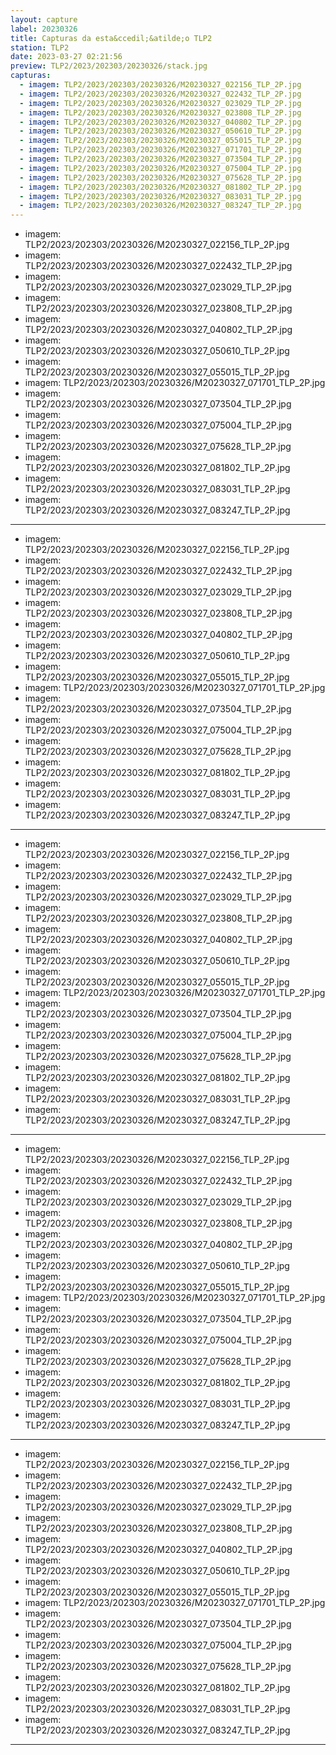 ```yaml
---
layout: capture
label: 20230326
title: Capturas da esta&ccedil;&atilde;o TLP2
station: TLP2
date: 2023-03-27 02:21:56
preview: TLP2/2023/202303/20230326/stack.jpg
capturas:
  - imagem: TLP2/2023/202303/20230326/M20230327_022156_TLP_2P.jpg
  - imagem: TLP2/2023/202303/20230326/M20230327_022432_TLP_2P.jpg
  - imagem: TLP2/2023/202303/20230326/M20230327_023029_TLP_2P.jpg
  - imagem: TLP2/2023/202303/20230326/M20230327_023808_TLP_2P.jpg
  - imagem: TLP2/2023/202303/20230326/M20230327_040802_TLP_2P.jpg
  - imagem: TLP2/2023/202303/20230326/M20230327_050610_TLP_2P.jpg
  - imagem: TLP2/2023/202303/20230326/M20230327_055015_TLP_2P.jpg
  - imagem: TLP2/2023/202303/20230326/M20230327_071701_TLP_2P.jpg
  - imagem: TLP2/2023/202303/20230326/M20230327_073504_TLP_2P.jpg
  - imagem: TLP2/2023/202303/20230326/M20230327_075004_TLP_2P.jpg
  - imagem: TLP2/2023/202303/20230326/M20230327_075628_TLP_2P.jpg
  - imagem: TLP2/2023/202303/20230326/M20230327_081802_TLP_2P.jpg
  - imagem: TLP2/2023/202303/20230326/M20230327_083031_TLP_2P.jpg
  - imagem: TLP2/2023/202303/20230326/M20230327_083247_TLP_2P.jpg
---
```

  - imagem: TLP2/2023/202303/20230326/M20230327_022156_TLP_2P.jpg
  - imagem: TLP2/2023/202303/20230326/M20230327_022432_TLP_2P.jpg
  - imagem: TLP2/2023/202303/20230326/M20230327_023029_TLP_2P.jpg
  - imagem: TLP2/2023/202303/20230326/M20230327_023808_TLP_2P.jpg
  - imagem: TLP2/2023/202303/20230326/M20230327_040802_TLP_2P.jpg
  - imagem: TLP2/2023/202303/20230326/M20230327_050610_TLP_2P.jpg
  - imagem: TLP2/2023/202303/20230326/M20230327_055015_TLP_2P.jpg
  - imagem: TLP2/2023/202303/20230326/M20230327_071701_TLP_2P.jpg
  - imagem: TLP2/2023/202303/20230326/M20230327_073504_TLP_2P.jpg
  - imagem: TLP2/2023/202303/20230326/M20230327_075004_TLP_2P.jpg
  - imagem: TLP2/2023/202303/20230326/M20230327_075628_TLP_2P.jpg
  - imagem: TLP2/2023/202303/20230326/M20230327_081802_TLP_2P.jpg
  - imagem: TLP2/2023/202303/20230326/M20230327_083031_TLP_2P.jpg
  - imagem: TLP2/2023/202303/20230326/M20230327_083247_TLP_2P.jpg
---
  - imagem: TLP2/2023/202303/20230326/M20230327_022156_TLP_2P.jpg
  - imagem: TLP2/2023/202303/20230326/M20230327_022432_TLP_2P.jpg
  - imagem: TLP2/2023/202303/20230326/M20230327_023029_TLP_2P.jpg
  - imagem: TLP2/2023/202303/20230326/M20230327_023808_TLP_2P.jpg
  - imagem: TLP2/2023/202303/20230326/M20230327_040802_TLP_2P.jpg
  - imagem: TLP2/2023/202303/20230326/M20230327_050610_TLP_2P.jpg
  - imagem: TLP2/2023/202303/20230326/M20230327_055015_TLP_2P.jpg
  - imagem: TLP2/2023/202303/20230326/M20230327_071701_TLP_2P.jpg
  - imagem: TLP2/2023/202303/20230326/M20230327_073504_TLP_2P.jpg
  - imagem: TLP2/2023/202303/20230326/M20230327_075004_TLP_2P.jpg
  - imagem: TLP2/2023/202303/20230326/M20230327_075628_TLP_2P.jpg
  - imagem: TLP2/2023/202303/20230326/M20230327_081802_TLP_2P.jpg
  - imagem: TLP2/2023/202303/20230326/M20230327_083031_TLP_2P.jpg
  - imagem: TLP2/2023/202303/20230326/M20230327_083247_TLP_2P.jpg
---
  - imagem: TLP2/2023/202303/20230326/M20230327_022156_TLP_2P.jpg
  - imagem: TLP2/2023/202303/20230326/M20230327_022432_TLP_2P.jpg
  - imagem: TLP2/2023/202303/20230326/M20230327_023029_TLP_2P.jpg
  - imagem: TLP2/2023/202303/20230326/M20230327_023808_TLP_2P.jpg
  - imagem: TLP2/2023/202303/20230326/M20230327_040802_TLP_2P.jpg
  - imagem: TLP2/2023/202303/20230326/M20230327_050610_TLP_2P.jpg
  - imagem: TLP2/2023/202303/20230326/M20230327_055015_TLP_2P.jpg
  - imagem: TLP2/2023/202303/20230326/M20230327_071701_TLP_2P.jpg
  - imagem: TLP2/2023/202303/20230326/M20230327_073504_TLP_2P.jpg
  - imagem: TLP2/2023/202303/20230326/M20230327_075004_TLP_2P.jpg
  - imagem: TLP2/2023/202303/20230326/M20230327_075628_TLP_2P.jpg
  - imagem: TLP2/2023/202303/20230326/M20230327_081802_TLP_2P.jpg
  - imagem: TLP2/2023/202303/20230326/M20230327_083031_TLP_2P.jpg
  - imagem: TLP2/2023/202303/20230326/M20230327_083247_TLP_2P.jpg
---
  - imagem: TLP2/2023/202303/20230326/M20230327_022156_TLP_2P.jpg
  - imagem: TLP2/2023/202303/20230326/M20230327_022432_TLP_2P.jpg
  - imagem: TLP2/2023/202303/20230326/M20230327_023029_TLP_2P.jpg
  - imagem: TLP2/2023/202303/20230326/M20230327_023808_TLP_2P.jpg
  - imagem: TLP2/2023/202303/20230326/M20230327_040802_TLP_2P.jpg
  - imagem: TLP2/2023/202303/20230326/M20230327_050610_TLP_2P.jpg
  - imagem: TLP2/2023/202303/20230326/M20230327_055015_TLP_2P.jpg
  - imagem: TLP2/2023/202303/20230326/M20230327_071701_TLP_2P.jpg
  - imagem: TLP2/2023/202303/20230326/M20230327_073504_TLP_2P.jpg
  - imagem: TLP2/2023/202303/20230326/M20230327_075004_TLP_2P.jpg
  - imagem: TLP2/2023/202303/20230326/M20230327_075628_TLP_2P.jpg
  - imagem: TLP2/2023/202303/20230326/M20230327_081802_TLP_2P.jpg
  - imagem: TLP2/2023/202303/20230326/M20230327_083031_TLP_2P.jpg
  - imagem: TLP2/2023/202303/20230326/M20230327_083247_TLP_2P.jpg
---
  - imagem: TLP2/2023/202303/20230326/M20230327_022156_TLP_2P.jpg
  - imagem: TLP2/2023/202303/20230326/M20230327_022432_TLP_2P.jpg
  - imagem: TLP2/2023/202303/20230326/M20230327_023029_TLP_2P.jpg
  - imagem: TLP2/2023/202303/20230326/M20230327_023808_TLP_2P.jpg
  - imagem: TLP2/2023/202303/20230326/M20230327_040802_TLP_2P.jpg
  - imagem: TLP2/2023/202303/20230326/M20230327_050610_TLP_2P.jpg
  - imagem: TLP2/2023/202303/20230326/M20230327_055015_TLP_2P.jpg
  - imagem: TLP2/2023/202303/20230326/M20230327_071701_TLP_2P.jpg
  - imagem: TLP2/2023/202303/20230326/M20230327_073504_TLP_2P.jpg
  - imagem: TLP2/2023/202303/20230326/M20230327_075004_TLP_2P.jpg
  - imagem: TLP2/2023/202303/20230326/M20230327_075628_TLP_2P.jpg
  - imagem: TLP2/2023/202303/20230326/M20230327_081802_TLP_2P.jpg
  - imagem: TLP2/2023/202303/20230326/M20230327_083031_TLP_2P.jpg
  - imagem: TLP2/2023/202303/20230326/M20230327_083247_TLP_2P.jpg
---
